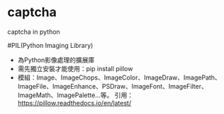# captcha
captcha in python


#PIL(Python Imaging Library)
- 為Python影像處理的擴展庫
- 需先獨立安裝才能使用：pip install pillow
- 模組：Image、ImageChops、ImageColor、ImageDraw、ImagePath、ImageFile、ImageEnhance、PSDraw、ImageFont、ImageFilter、ImageMath、ImagePalette...等。
引用：https://pillow.readthedocs.io/en/latest/

